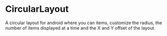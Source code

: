 CircularLayout
==============

A circular layout for android where you can items, customize the radius, the number of items displayed at a time 
and the X and Y offset of the layout.


